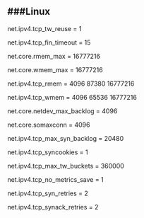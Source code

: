 ###Linux
----
net.ipv4.tcp_tw_reuse = 1

net.ipv4.tcp_fin_timeout = 15

net.core.rmem_max = 16777216

net.core.wmem_max = 16777216

net.ipv4.tcp_rmem = 4096 87380 16777216

net.ipv4.tcp_wmem = 4096 65536 16777216

net.core.netdev_max_backlog = 4096

net.core.somaxconn = 4096

net.ipv4.tcp_max_syn_backlog = 20480

net.ipv4.tcp_syncookies = 1

net.ipv4.tcp_max_tw_buckets = 360000

net.ipv4.tcp_no_metrics_save = 1

net.ipv4.tcp_syn_retries = 2

net.ipv4.tcp_synack_retries = 2
